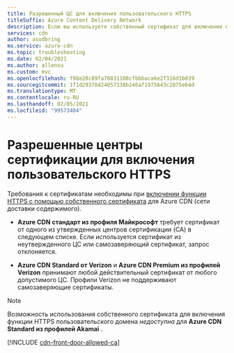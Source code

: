 ```yaml
---
title: Разрешенный ЦС для включения пользовательского HTTPS
titleSuffix: Azure Content Delivery Network
description: Если вы используете собственный сертификат для включения протокола HTTPS в пользовательском домене, для его создания необходимо использовать разрешенный центр сертификации (ЦС).
services: cdn
author: asudbring
ms.service: azure-cdn
ms.topic: troubleshooting
ms.date: 02/04/2021
ms.author: allensu
ms.custom: mvc
ms.openlocfilehash: f98e28c89fa70831108cfbbbaca6e2f316d1b039
ms.sourcegitcommit: 1f1d29378424057338b246af1975643c2875e64d
ms.translationtype: MT
ms.contentlocale: ru-RU
ms.lasthandoff: 02/05/2021
ms.locfileid: "99573404"
---
```

# <a name="allowed-certificate-authorities-for-enabling-custom-https"></a>Разрешенные центры сертификации для включения пользовательского HTTPS

Требования к сертификатам необходимы при [включении функции HTTPS с помощью собственного сертификата](cdn-custom-ssl.md?tabs=option-2-enable-https-with-your-own-certificate#tlsssl-certificates) для Azure CDN (сети доставки содержимого). 

* **Azure CDN стандарт из профиля Майкрософт** требует сертификат от одного из утвержденных центров сертификации (CA) в следующем списке. Если используется сертификат из неутвержденного ЦС или самозаверяющий сертификат, запрос отклоняется. 

* **Azure CDN Standard от Verizon** и **Azure CDN Premium из профилей Verizon** принимают любой действительный сертификат от любого допустимого ЦС. Профили Verizon не поддерживают самозаверяющие сертификаты.

> [!NOTE]
> Возможность использования собственного сертификата для включения функции HTTPS пользовательского домена *недоступна* для **Azure CDN Standard из профилей Akamai** . 
>

[!INCLUDE [cdn-front-door-allowed-ca](../../includes/cdn-front-door-allowed-ca.md)]

